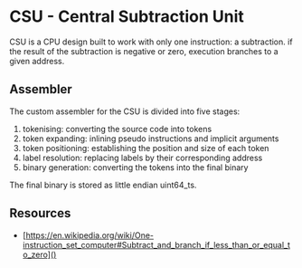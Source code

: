 # CSU - Central Subtraction Unit

CSU is a CPU design built to work with only one instruction: a subtraction.
if the result of the subtraction is negative or zero, execution branches to a given address.

## Assembler
The custom assembler for the CSU is divided into five stages:
1. tokenising: converting the source code into tokens
2. token expanding: inlining pseudo instructions and implicit arguments
3. token positioning: establishing the position and size of each token
4. label resolution: replacing labels by their corresponding address
5. binary generation: converting the tokens into the final binary

The final binary is stored as little endian uint64_ts.

## Resources
- [https://en.wikipedia.org/wiki/One-instruction_set_computer#Subtract_and_branch_if_less_than_or_equal_to_zero]()